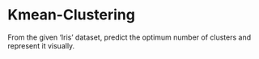# Kmean-Clustering
From the given ‘Iris’ dataset, predict the optimum number of clusters and
represent it visually.
